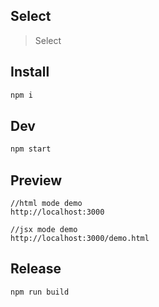 ## Select

> Select

## Install

```bash
npm i
```

## Dev

```bash
npm start
```

## Preview

```
//html mode demo
http://localhost:3000

//jsx mode demo
http://localhost:3000/demo.html
```

## Release

```
npm run build
```


